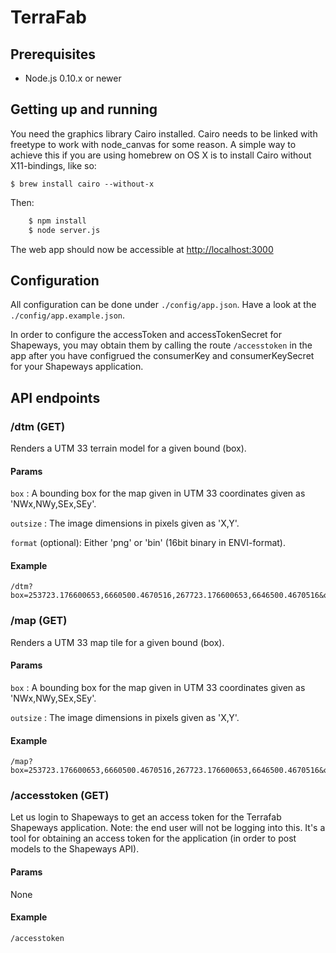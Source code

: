 TerraFab
========

## Prerequisites

- Node.js 0.10.x or newer

## Getting up and running

You need the graphics library Cairo installed. Cairo needs to be linked with freetype to work with node_canvas for some reason. A simple way to achieve this if you are using homebrew on OS X is to install Cairo without X11-bindings, like so:

    $ brew install cairo --without-x


Then:

```bash
    $ npm install
    $ node server.js
```

The web app should now be accessible at [http://localhost:3000](http://localhost:3000)

## Configuration

All configuration can be done under ``./config/app.json``. Have a look at the ``./config/app.example.json``.

In order to configure the accessToken and accessTokenSecret for Shapeways, you may obtain them by
calling the route ``/accesstoken`` in the app after you have configrued the consumerKey and
consumerKeySecret for your Shapeways application.

## API endpoints

### /dtm (GET)

Renders a UTM 33 terrain model for a given bound (box).

#### Params
```box``` : A bounding box for the map given in UTM 33 coordinates given as 'NWx,NWy,SEx,SEy'.

```outsize``` : The image dimensions in pixels given as 'X,Y'.


```format``` (optional): Either 'png' or 'bin' (16bit binary in ENVI-format).


#### Example
```
/dtm?box=253723.176600653,6660500.4670516,267723.176600653,6646500.4670516&outsize=1000,1000
```

### /map (GET)

Renders a UTM 33 map tile for a given bound (box).

#### Params
```box``` : A bounding box for the map given in UTM 33 coordinates given as 'NWx,NWy,SEx,SEy'.

```outsize``` : The image dimensions in pixels given as 'X,Y'.

#### Example
```
/map?box=253723.176600653,6660500.4670516,267723.176600653,6646500.4670516&outsize=1000,1000
```


### /accesstoken (GET)

Let us login to Shapeways to get an access token for the Terrafab Shapeways application.
Note: the end user will not be logging into this. It's a tool for obtaining an access token
for the application (in order to post models to the Shapeways API).

#### Params
None

#### Example
```
/accesstoken
